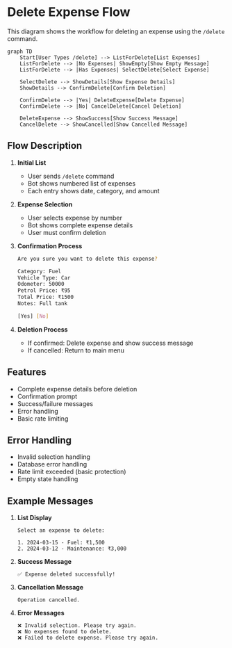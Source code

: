 # Delete Expense Flow

This diagram shows the workflow for deleting an expense using the `/delete` command.

```mermaid
graph TD
    Start[User Types /delete] --> ListForDelete[List Expenses]
    ListForDelete --> |No Expenses| ShowEmpty[Show Empty Message]
    ListForDelete --> |Has Expenses| SelectDelete[Select Expense]
    
    SelectDelete --> ShowDetails[Show Expense Details]
    ShowDetails --> ConfirmDelete[Confirm Deletion]
    
    ConfirmDelete --> |Yes| DeleteExpense[Delete Expense]
    ConfirmDelete --> |No| CancelDelete[Cancel Deletion]
    
    DeleteExpense --> ShowSuccess[Show Success Message]
    CancelDelete --> ShowCancelled[Show Cancelled Message]
```

## Flow Description

1. **Initial List**
   - User sends `/delete` command
   - Bot shows numbered list of expenses
   - Each entry shows date, category, and amount

2. **Expense Selection**
   - User selects expense by number
   - Bot shows complete expense details
   - User must confirm deletion

3. **Confirmation Process**

   ```sh
   Are you sure you want to delete this expense?
   
   Category: Fuel
   Vehicle Type: Car
   Odometer: 50000
   Petrol Price: ₹95
   Total Price: ₹1500
   Notes: Full tank
   
   [Yes] [No]
   ```

4. **Deletion Process**
   - If confirmed: Delete expense and show success message
   - If cancelled: Return to main menu

## Features

- Complete expense details before deletion
- Confirmation prompt
- Success/failure messages
- Error handling
- Basic rate limiting

## Error Handling

- Invalid selection handling
- Database error handling
- Rate limit exceeded (basic protection)
- Empty state handling

## Example Messages

1. **List Display**

   ```
   Select an expense to delete:
   
   1. 2024-03-15 - Fuel: ₹1,500
   2. 2024-03-12 - Maintenance: ₹3,000
   ```

2. **Success Message**

   ```
   ✅ Expense deleted successfully!
   ```

3. **Cancellation Message**

   ```
   Operation cancelled.
   ```

4. **Error Messages**

   ```
   ❌ Invalid selection. Please try again.
   ❌ No expenses found to delete.
   ❌ Failed to delete expense. Please try again.
   ```